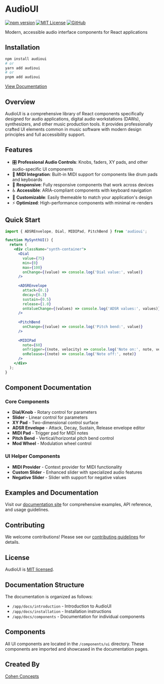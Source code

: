 # AudioUI

[![npm version](https://img.shields.io/npm/v/audioui.svg?style=flat)](https://www.npmjs.com/package/audioui)
[![MIT License](https://img.shields.io/github/license/profmitchell/AudioUI)](https://github.com/profmitchell/AudioUI/blob/main/LICENSE)
[![GitHub](https://img.shields.io/github/stars/profmitchell/AudioUI?style=social)](https://github.com/profmitchell/AudioUI)

Modern, accessible audio interface components for React applications

## Installation

```bash
npm install audioui
# or
yarn add audioui
# or
pnpm add audioui
```

[View Documentation](https://profmitchell.github.io/AudioUI/)

## Overview

AudioUI is a comprehensive library of React components specifically designed for audio applications, digital audio workstations (DAWs), synthesizers, and other music production tools. It provides professionally crafted UI elements common in music software with modern design principles and full accessibility support.

## Features

- 🎛️ **Professional Audio Controls**: Knobs, faders, XY pads, and other audio-specific UI components
- 🎹 **MIDI Integration**: Built-in MIDI support for components like drum pads and keyboards
- 📱 **Responsive**: Fully responsive components that work across devices
- ♿ **Accessible**: ARIA-compliant components with keyboard navigation
- 🎨 **Customizable**: Easily themeable to match your application's design
- ⚡ **Optimized**: High-performance components with minimal re-renders

## Quick Start

```jsx
import { ADSREnvelope, Dial, MIDIPad, PitchBend } from 'audioui';

function MySynthUI() {
  return (
    <div className="synth-container">
      <Dial 
        value={75} 
        min={0} 
        max={100} 
        onChange={(value) => console.log('Dial value:', value)} 
      />
      
      <ADSREnvelope
        attack={0.1}
        decay={0.3}
        sustain={0.5}
        release={1.0}
        onValueChange={(values) => console.log('ADSR values:', values)}
      />
      
      <PitchBend 
        onChange={(value) => console.log('Pitch bend:', value)} 
      />
      
      <MIDIPad 
        note={60} 
        onTrigger={(note, velocity) => console.log('Note on:', note, velocity)}
        onRelease={(note) => console.log('Note off:', note)}
      />
    </div>
  );
}
```

## Component Documentation

### Core Components

- **Dial/Knob** - Rotary control for parameters
- **Slider** - Linear control for parameters
- **XY Pad** - Two-dimensional control surface
- **ADSR Envelope** - Attack, Decay, Sustain, Release envelope editor
- **MIDI Pad** - Trigger pad for MIDI notes
- **Pitch Bend** - Vertical/horizontal pitch bend control
- **Mod Wheel** - Modulation wheel control

### UI Helper Components

- **MIDI Provider** - Context provider for MIDI functionality
- **Custom Slider** - Enhanced slider with specialized audio features
- **Negative Slider** - Slider with support for negative values

## Examples and Documentation

Visit our [documentation site](https://github.com/profmitchell/AudioUI) for comprehensive examples, API reference, and usage guidelines.

## Contributing

We welcome contributions! Please see our [contributing guidelines](https://github.com/profmitchell/AudioUI/blob/main/CONTRIBUTING.md) for details.

## License

AudioUI is [MIT licensed](https://github.com/profmitchell/AudioUI/blob/main/LICENSE).

## Documentation Structure

The documentation is organized as follows:

- `/app/docs/introduction` - Introduction to AudioUI
- `/app/docs/installation` - Installation instructions
- `/app/docs/components` - Documentation for individual components

## Components

All UI components are located in the `/components/ui` directory. These components are imported and showcased in the documentation pages.

## Created By

[Cohen Concepts](https://cohen-concepts.com)
